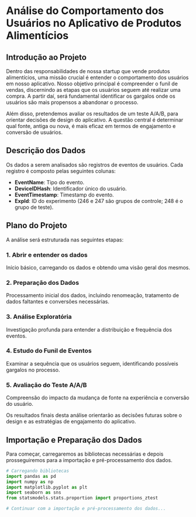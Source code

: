 # Análise do Comportamento dos Usuários no Aplicativo de Produtos Alimentícios

## Introdução ao Projeto

Dentro das responsabilidades de nossa startup que vende produtos alimentícios, uma missão crucial é entender o comportamento dos usuários em nosso aplicativo. Nosso objetivo principal é compreender o funil de vendas, discernindo as etapas que os usuários seguem até realizar uma compra. A partir daí, será fundamental identificar os gargalos onde os usuários são mais propensos a abandonar o processo.

Além disso, pretendemos avaliar os resultados de um teste A/A/B, para orientar decisões de design do aplicativo. A questão central é determinar qual fonte, antiga ou nova, é mais eficaz em termos de engajamento e conversão de usuários.

## Descrição dos Dados

Os dados a serem analisados são registros de eventos de usuários. Cada registro é composto pelas seguintes colunas:

- **EventName**: Tipo do evento.
- **DeviceIDHash**: Identificador único do usuário.
- **EventTimestamp**: Timestamp do evento.
- **ExpId**: ID do experimento (246 e 247 são grupos de controle; 248 é o grupo de teste).

## Plano do Projeto

A análise será estruturada nas seguintes etapas:

### 1. Abrir e entender os dados
Início básico, carregando os dados e obtendo uma visão geral dos mesmos.

### 2. Preparação dos Dados
Processamento inicial dos dados, incluindo renomeação, tratamento de dados faltantes e conversões necessárias.

### 3. Análise Exploratória
Investigação profunda para entender a distribuição e frequência dos eventos.

### 4. Estudo do Funil de Eventos
Examinar a sequência que os usuários seguem, identificando possíveis gargalos no processo.

### 5. Avaliação do Teste A/A/B
Compreensão do impacto da mudança de fonte na experiência e conversão do usuário.

Os resultados finais desta análise orientarão as decisões futuras sobre o design e as estratégias de engajamento do aplicativo.

## Importação e Preparação dos Dados

Para começar, carregaremos as bibliotecas necessárias e depois prosseguiremos para a importação e pré-processamento dos dados.

```python
# Carregando bibliotecas
import pandas as pd
import numpy as np
import matplotlib.pyplot as plt
import seaborn as sns
from statsmodels.stats.proportion import proportions_ztest

# Continuar com a importação e pré-processamento dos dados...
```
